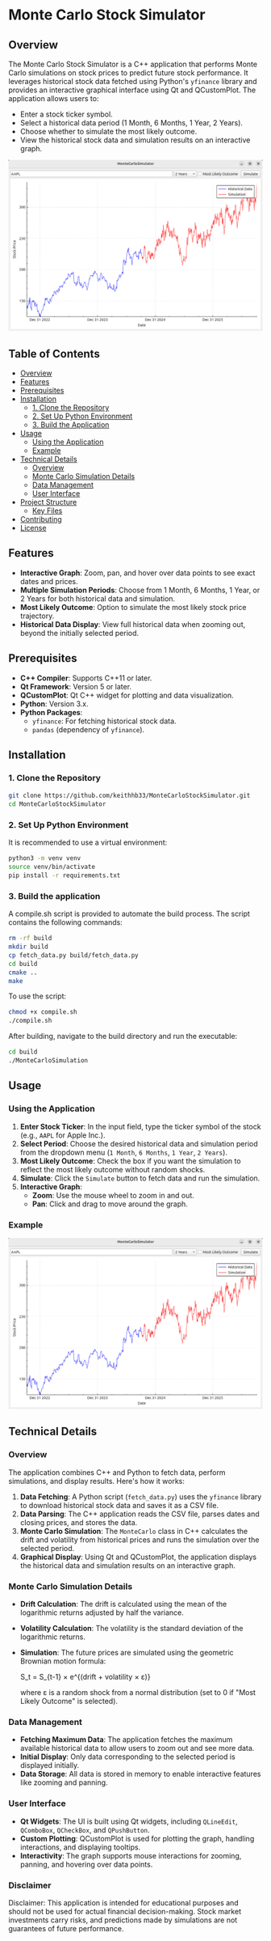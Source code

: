 # Monte Carlo Stock Simulator

## Overview

The Monte Carlo Stock Simulator is a C++ application that performs Monte Carlo simulations on stock prices to predict future stock performance. It leverages historical stock data fetched using Python's `yfinance` library and provides an interactive graphical interface using Qt and QCustomPlot. The application allows users to:

- Enter a stock ticker symbol.
- Select a historical data period (1 Month, 6 Months, 1 Year, 2 Years).
- Choose whether to simulate the most likely outcome.
- View the historical stock data and simulation results on an interactive graph.

![Monte Carlo Stock Simulator](images/MonteCarloExample.png)

## Table of Contents

- [Overview](#overview)
- [Features](#features)
- [Prerequisites](#prerequisites)
- [Installation](#installation)
  - [1. Clone the Repository](#1-clone-the-repository)
  - [2. Set Up Python Environment](#2-set-up-python-environment)
  - [3. Build the Application](#3-build-the-application)
- [Usage](#usage)
  - [Using the Application](#using-the-application)
  - [Example](#example)
- [Technical Details](#technical-details)
  - [Overview](#overview-1)
  - [Monte Carlo Simulation Details](#monte-carlo-simulation-details)
  - [Data Management](#data-management)
  - [User Interface](#user-interface)
- [Project Structure](#project-structure)
  - [Key Files](#key-files)
- [Contributing](#contributing)
- [License](#license)

## Features

- **Interactive Graph**: Zoom, pan, and hover over data points to see exact dates and prices.
- **Multiple Simulation Periods**: Choose from 1 Month, 6 Months, 1 Year, or 2 Years for both historical data and simulation.
- **Most Likely Outcome**: Option to simulate the most likely stock price trajectory.
- **Historical Data Display**: View full historical data when zooming out, beyond the initially selected period.

## Prerequisites

- **C++ Compiler**: Supports C++11 or later.
- **Qt Framework**: Version 5 or later.
- **QCustomPlot**: Qt C++ widget for plotting and data visualization.
- **Python**: Version 3.x.
- **Python Packages**:
  - `yfinance`: For fetching historical stock data.
  - `pandas` (dependency of `yfinance`).

## Installation

### 1. Clone the Repository

```bash
git clone https://github.com/keithhb33/MonteCarloStockSimulator.git
cd MonteCarloStockSimulator
```

### 2. Set Up Python Environment

It is recommended to use a virtual environment:

```bash
python3 -m venv venv
source venv/bin/activate
pip install -r requirements.txt
```

### 3. Build the application

A compile.sh script is provided to automate the build process. The script contains the following commands:

```bash
rm -rf build
mkdir build
cp fetch_data.py build/fetch_data.py
cd build
cmake ..
make
```

To use the script:
```bash
chmod +x compile.sh
./compile.sh
```

After building, navigate to the build directory and run the executable:

```bash
cd build
./MonteCarloSimulation
```

## Usage

### Using the Application

1. **Enter Stock Ticker**: In the input field, type the ticker symbol of the stock (e.g., `AAPL` for Apple Inc.).
2. **Select Period**: Choose the desired historical data and simulation period from the dropdown menu (`1 Month`, `6 Months`, `1 Year`, `2 Years`).
3. **Most Likely Outcome**: Check the box if you want the simulation to reflect the most likely outcome without random shocks.
4. **Simulate**: Click the `Simulate` button to fetch data and run the simulation.
5. **Interactive Graph**:
   - **Zoom**: Use the mouse wheel to zoom in and out.
   - **Pan**: Click and drag to move around the graph.

### Example

![Monte Carlo Stock Simulator](images/MonteCarloExample.png)

## Technical Details

### Overview

The application combines C++ and Python to fetch data, perform simulations, and display results. Here's how it works:

1. **Data Fetching**: A Python script (`fetch_data.py`) uses the `yfinance` library to download historical stock data and saves it as a CSV file.
2. **Data Parsing**: The C++ application reads the CSV file, parses dates and closing prices, and stores the data.
3. **Monte Carlo Simulation**: The `MonteCarlo` class in C++ calculates the drift and volatility from historical prices and runs the simulation over the selected period.
4. **Graphical Display**: Using Qt and QCustomPlot, the application displays the historical data and simulation results on an interactive graph.

### Monte Carlo Simulation Details

- **Drift Calculation**: The drift is calculated using the mean of the logarithmic returns adjusted by half the variance.
- **Volatility Calculation**: The volatility is the standard deviation of the logarithmic returns.
- **Simulation**: The future prices are simulated using the geometric Brownian motion formula:
  
  S_t = S_{t-1} × e^{(drift + volatility × ε)}

  where ε is a random shock from a normal distribution (set to 0 if "Most Likely Outcome" is selected).

### Data Management

- **Fetching Maximum Data**: The application fetches the maximum available historical data to allow users to zoom out and see more data.
- **Initial Display**: Only data corresponding to the selected period is displayed initially.
- **Data Storage**: All data is stored in memory to enable interactive features like zooming and panning.

### User Interface

- **Qt Widgets**: The UI is built using Qt widgets, including `QLineEdit`, `QComboBox`, `QCheckBox`, and `QPushButton`.
- **Custom Plotting**: QCustomPlot is used for plotting the graph, handling interactions, and displaying tooltips.
- **Interactivity**: The graph supports mouse interactions for zooming, panning, and hovering over data points.

### Disclaimer

Disclaimer: This application is intended for educational purposes and should not be used for actual financial decision-making. Stock market investments carry risks, and predictions made by simulations are not guarantees of future performance.


